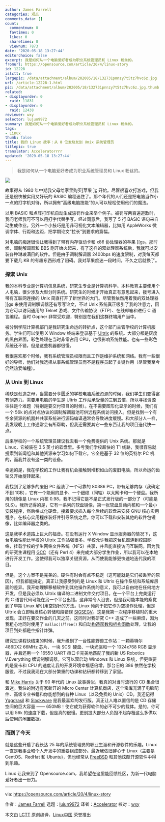 ```yaml
---
author: James Farrell
categories: 观点
comments_data: []
count:
  commentnum: 0
  favtimes: 0
  likes: 0
  sharetimes: 0
  viewnum: 7873
date: '2020-05-18 13:27:44'
editorchoice: false
excerpt: 我是如何从一个电脑爱好者成为职业系统管理员和 Linux 粉丝的。
fromurl: https://opensource.com/article/20/4/linux-story
id: 12228
islctt: true
largepic: /data/attachment/album/202005/18/132731pnnzy7t5tz7hvc6z.jpg
url: /article-12228-1.html
pic: /data/attachment/album/202005/18/132731pnnzy7t5tz7hvc6z.jpg.thumb.jpg
related:
- displayorder: 0
  raid: 11831
- displayorder: 0
  raid: 12438
reviewer: wxy
selector: lujun9972
summary: 我是如何从一个电脑爱好者成为职业系统管理员和 Linux 粉丝的。
tags:
- Linux
thumb: false
title: 我的 Linux 故事：从 8 位发烧友到 Unix 系统管理员
titlepic: true
translator: Acceleratorrrr
updated: '2020-05-18 13:27:44'
---
```



> 
> 我是如何从一个电脑爱好者成为职业系统管理员和 Linux 粉丝的。
> 
> 
> 


![](/data/attachment/album/202005/18/132731pnnzy7t5tz7hvc6z.jpg)


故事得从 1980 年中期我父母给家里购买[苹果 ][c](https://en.wikipedia.org/wiki/Apple_IIc) 开始。尽管很喜欢打游戏，但我还是很快被实用又好玩的 BASIC 编程迷住了。那个年代的人们还是把电脑当作小一点的打字机对待，所以拥有“高级电脑技能”的人可以轻松使用他们的魔法。


以用 BASIC 和点阵打印机自动生成惩罚作业来举个例子。被罚写两百遍道歉时，我问老师我可不可以用打字代替手写。经过同意后，我写了 5 行 BASIC 语句来自动生成作业。另外一个小技巧是用非可视化文本编辑器，比如用 AppleWorks 微调字体、行距和边距，把学期论文“拉长”到要求的篇幅。


对电脑的痴迷很快让我得到了带有内存驱动卡和 x86 协处理器的苹果 ][gs。那时候，调制解调器和 BBS 刚开始火起来，有了这样的双处理器系统后，我就可以安装各种琳琅满目的软件。但是由于调制解调器 2400bps 的速度限制，对我每天都要下载几 KB 的有趣东西形成了阻碍。我对苹果痴迷一段时间，不久之后就换了。


### 探索 Unix


我的本科专业是计算机信息系统，研究生专业是计算机科学。本科教育主要使用个人电脑，很少涉及大型分时系统。研究生的时候才开始真正有意思起来，拨号进入带有互联网连接的 Unix 简直打开了新世界的大门。尽管我依然用着我的双处理器 ][gs 来使用调制解调器还有写写论文，不过 Unix 系统真正吸引了我的注意力，因为它可以访问通用的 Telnet 游戏、文件传输协议（FTP）、在线邮箱和进行 C 语言编程。当时 Gopher 非常受欢迎，特别是在我们这群终端用户当中。


被分到学院计算机部门是我研究生命运的转折点，这个部门主管学校的计算机服务。学生们可以使用 X Window 终端来登录基于 [Ultrix](https://en.wikipedia.org/wiki/Ultrix) 的系统。大部分都是灰度的黑白界面，彩色处理在当时非常占用 CPU，也很影响系统性能。也有一些彩色系统还不错，但是这些机器都很慢。


我很喜欢那个时候，我有系统管理员权限而且工作是维护系统和网络。我有一些很好的导师，他们对我选择从事系统管理员而不是程序员起了关键作用（尽管我至今仍然热爱编程）。


### 从 Unix 到 Linux


稀缺是创造之母，当需要分享匮乏的学校电脑系统资源的时候，我们学生们变得富有创造力。需要用电脑的学生是 Ultrix 工作站承受量的三到五倍，所以寻找资源往往是个难题（特别是要交付项目的时候）。在不需要图形化显示的时候，我们有一个 56k 的点对点协议的调制解调器池可供远程系统访问接入。但是找到一个有空余资源的机器并共享系统进行源码编译通常会导致进度缓慢。和大部分人一样，我发现晚上工作通常会有所帮助，但我还需要其它一些东西让我的项目迭代快一点。


后来学校的一个系统管理员建议我去看一个免费提供的 Unix 系统。那就是 Linux，它被装在 3.5 英寸的软盘里。多亏我们学校超快的 T1 线路，我很容易就搜索到新闻组和其他资源来学习如何下载它。它全是基于 32 位的英特尔 PC 机的，而我并没有这一类的设备。


幸运的是，我在学校的工作让我有机会接触到堆积如山的废旧电脑，所以命运的齿轮又开始旋转起来。


我找到了足够多的废旧 PC 组装了一个可靠的 80386 PC，带有足够内存（我确定不到 1GB），它有一个能用的显卡、一个细缆（同轴）以太网卡和一个硬盘。我所用的镜像是 Linux 内核 0.98，我不记得它是不是正式发行版的一部分了（可能是 SLS）。我所记得的是，它有一系列的软盘镜像，第一张软盘启动内核和一个最小安装程序，然后格式化硬盘，接着要求插入每个后续的软盘来安装 GNU 核心实用程序。在核心实用程序装好并引导系统之后，你可以下载和安装其他的软件包镜像，比如编译器之类的。


这是我学术道路上巨大的福音。在没有运行 X Window 显示服务器的情况下，这台电脑性能比学校的 Ultrix 工作站强很多。学校允许我把这台机器连到校园网络，挂载学校的学生网络文件系统（NFS）共享，并且能直接访问互联网。因为我的研究生课程用 [GCC](https://en.wikipedia.org/wiki/GNU_Compiler_Collection)（还有 Perl 4）来完成大部分学生作业，所以我可以在本地进行开发工作。这使得我可以独享关键资源，从而使我能够更快速地迭代我的项目。


但是，这个方案不是完美的。硬件有时会有点不稳定（这可能就是它们被丢弃的原因），但我都能搞定。真正让我感受到的是 Linux 和 Ultrix 在操作系统和系统库层面的差异。我开始理解移植软件到其他操作系统的意义，我可以自由地在任何地方开发，但是我必须以 Ultrix 编译的二进制文件交付项目。在一个平台上完美运行的 C 语言代码可能在另一个平台出错。这非常令人沮丧，但是我可能本能的察觉到了早期 Linux 解引用空指针的方法。Linux 倾向于把它作为空操作处理，但是 Ultrix 会立即触发核心转储和段错误 [SIGSEGV](https://en.wikipedia.org/wiki/Segmentation_fault)。这是我第一次程序移植时的重大发现，正好在要交作业的几天之前。这同时对我研究 C++ 造成了一些麻烦，因为我粗心地同时使用了 `malloc()`/`free()` 和自动[构造函数和析构函数](https://www.tutorialspoint.com/cplusplus/cpp_constructor_destructor.htm)处理，让我的项目到处都是空指针炸弹。


研究生课程快结束的时候，我升级到了一台性能野兽工作站：一颗英特尔 486DX2 66MHz 芯片、一块 SCSI 硬盘、一块光驱和一个 1024x768 RGB 显示器，并且还用一个 16550 UART 串口卡完美地匹配了我的新 US Robotics V.Everything 牌调制解调器。它可以双启动 Windows 和 Linux 系统，但更重要的是显卡和 CPU 的速度让我的开发环境幸福感倍增。那台旧的 386 依然在学校服役，不过我我现在大部分繁重的功课和钻研都转移到了家里。


和 [Mike Harris](/article-11831-1.html) 关于 90 年代的 Linux 故事类似，我真的对当时流行的 CD 集合很着迷。我住的附近有家新开的 Micro Center 计算机商店，这个宝库充满了电脑配件、高级专业书籍和你能想到的各种 Linux（以及免费的 Unix）CD。我还记得 [Yggdrasil](https://en.wikipedia.org/wiki/Yggdrasil_Linux/GNU/X) 和 [Slackware](http://slackware.com) 是我最喜欢的发行版。真正让人难以置信的是 CD 存储空间的巨大容量 —— 650MB！使它成为获得软件的必不可少的载体。是的，你可以用 56k 的速度下载，但是真的很慢。更别提大部分人负担不起存档这么多供以后使用的闲置数据。


### 而到了今天


就是这些开启了我长达 25 年的系统管理员的职业生涯和开源软件的乐趣。Linux 一直是我事业和个人开发中的重要组成部分。最近我依旧醉心于 Linux（主要是 CentOS、RedHat 和 Ubuntu)，但也经常从 [FreeBSD](https://www.freebsd.org/) 和其他炫酷开源软件中得到乐趣。


Linux 让我来到了 Opensource.com，我希望在这里能回馈社区，为新一代电脑爱好者出一份力。




---


via: <https://opensource.com/article/20/4/linux-story>


作者：[James Farrell](https://opensource.com/users/jamesf) 选题：[lujun9972](https://github.com/lujun9972) 译者：[Accelerator](https://github.com/Acceleratorrrr) 校对：[wxy](https://github.com/wxy)


本文由 [LCTT](https://github.com/LCTT/TranslateProject) 原创编译，[Linux中国](https://linux.cn/) 荣誉推出